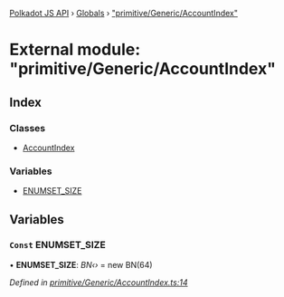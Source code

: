 [Polkadot JS API](../README.md) › [Globals](../globals.md) › ["primitive/Generic/AccountIndex"](_primitive_generic_accountindex_.md)

# External module: "primitive/Generic/AccountIndex"

## Index

### Classes

* [AccountIndex](../classes/_primitive_generic_accountindex_.accountindex.md)

### Variables

* [ENUMSET_SIZE](_primitive_generic_accountindex_.md#const-enumset_size)

## Variables

### `Const` ENUMSET_SIZE

• **ENUMSET_SIZE**: *BN‹›* =  new BN(64)

*Defined in [primitive/Generic/AccountIndex.ts:14](https://github.com/polkadot-js/api/blob/e12f2f67c6/packages/types/src/primitive/Generic/AccountIndex.ts#L14)*
